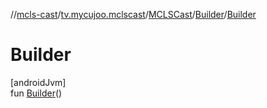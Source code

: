 //[mcls-cast](../../../../index.md)/[tv.mycujoo.mclscast](../../index.md)/[MCLSCast](../index.md)/[Builder](index.md)/[Builder](-builder.md)

# Builder

[androidJvm]\
fun [Builder](-builder.md)()
